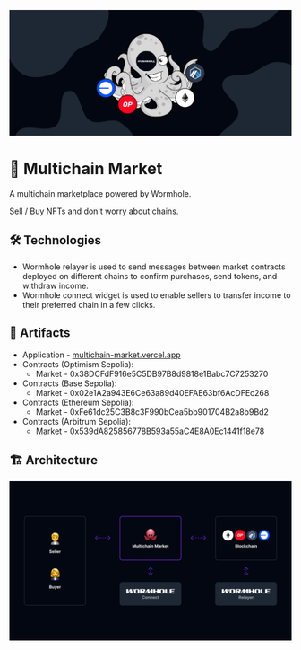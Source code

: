 ![Cover](/Cover.png)

# 🐙 Multichain Market

A multichain marketplace powered by Wormhole.

Sell / Buy NFTs and don't worry about chains.

## 🛠️ Technologies

- Wormhole relayer is used to send messages between market contracts deployed on different chains to confirm purchases, send tokens, and withdraw income.
- Wormhole connect widget is used to enable sellers to transfer income to their preferred chain in a few clicks.

## 🔗 Artifacts

- Application - [multichain-market.vercel.app](https://multichain-market.vercel.app/)
- Contracts (Optimism Sepolia):
  - Market - 0x38DCFdF916e5C5DB97B8d9818e1Babc7C7253270
- Contracts (Base Sepolia):
  - Market - 0x02e1A2a943E6Ce63a89d40EFAE63bf6AcDFEc268
- Contracts (Ethereum Sepolia):
  - Market - 0xFe61dc25C3B8c3F990bCea5bb901704B2a8b9Bd2
- Contracts (Arbitrum Sepolia):
  - Market - 0x539dA825856778B593a55aC4E8A0Ec1441f18e78

## 🏗️ Architecture

![Architecture](/Architecture.png)
